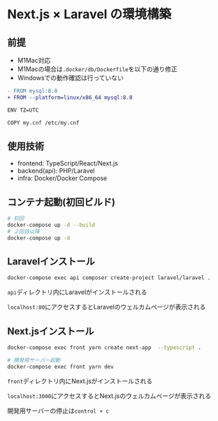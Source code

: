 # Next.js × Laravel の環境構築

## 前提

- M1Mac対応
- M1Macの場合は`.docker/db/Dockerfile`を以下の通り修正
- Windowsでの動作確認は行っていない

```diff
- FROM mysql:8.0
+ FROM --platform=linux/x86_64 mysql:8.0

ENV TZ=UTC

COPY my.cnf /etc/my.cnf
```

## 使用技術

- frontend: TypeScript/React/Next.js
- backend(api): PHP/Laravel
- infra: Docker/Docker Compose

## コンテナ起動(初回ビルド)

```sh
# 初回
docker-compose up -d --build
# ２回目以降
docker-compose up -d 
```

## Laravelインストール

```sh
docker-compose exec api composer create-project laravel/laravel .
```

`api`ディレクトリ内にLaravelがインストールされる

`localhost:80`にアクセスするとLaravelのウェルカムページが表示される

## Next.jsインストール

```sh
docker-compose exec front yarn create next-app  --typescript .

# 開発用サーバー起動
docker-compose exec front yarn dev
```

`front`ディレクトリ内にNext.jsがインストールされる

`localhost:3000`にアクセスするとNext.jsのウェルカムページが表示される

開発用サーバーの停止は`control + c`
